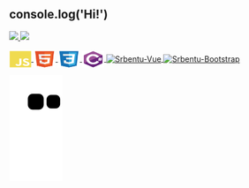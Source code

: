 ## console.log('Hi!')

 <div>
  <a href="https://github.com/Srbentu">
  <img width="50%" src="https://github-readme-stats.vercel.app/api?username=Srbentu&show_icons=true&theme=dark&include_all_commits=true&count_private=true"/>
  <img width="50%" src="https://github-readme-stats.vercel.app/api/top-langs/?username=Srbentu&layout=compact&langs_count=7&theme=dark"/>
</div>
  <div style="display: inline_block"><br>
  <img align="center" alt="Srbentu-Js" height="30" width="40" src="https://raw.githubusercontent.com/devicons/devicon/master/icons/javascript/javascript-plain.svg">
  <img align="center" alt="Srbentu-HTML" height="30" width="40" src="https://raw.githubusercontent.com/devicons/devicon/master/icons/html5/html5-original.svg">
  <img align="center" alt="Srbentu-CSS" height="30" width="40" src="https://raw.githubusercontent.com/devicons/devicon/master/icons/css3/css3-original.svg">
  <img align="center" alt="Srbentu-Csharp" height="30" width="40" src="https://raw.githubusercontent.com/devicons/devicon/master/icons/csharp/csharp-original.svg">
  <img align="center" alt="Srbentu-Vue" height="30" width="100" src="https://img.shields.io/badge/Vue.js-35495E?style=for-the-badge&logo=vue.js&logoColor=4FC08D">
      <img align="center" alt="Srbentu-Bootstrap" height="30" width="100" src="https://img.shields.io/badge/Bootstrap-563D7C?style=for-the-badge&logo=bootstrap&logoColor=white">
    
    
</div>
 
 ![Snake animation](https://github.com/Srbentu/Srbentu/blob/output/github-contribution-grid-snake.svg)

